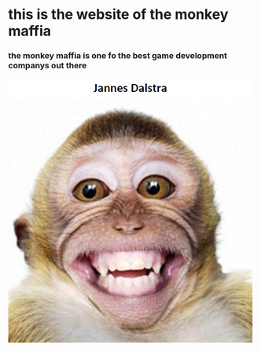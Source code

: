 # this is the website of the monkey maffia
### the monkey maffia is one fo the best game development companys out there
![monkeymaffia](app/src/assets/Jannes_dalstra.png)